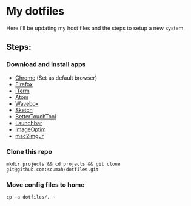 # My dotfiles

Here i'll be updating my host files and the steps to setup a new system.

## Steps:

### Download and install apps
- [Chrome](https://www.google.com/chrome/) (Set as default browser)
- [Firefox](https://www.mozilla.org/en-US/firefox/new/)
- [iTerm](https://www.iterm2.com/)
- [Atom](https://atom.io/)
- [Wavebox](https://wavebox.io/)
- [Sketch](https://www.sketchapp.com/)
- [BetterTouchTool](https://folivora.ai/)
- [Launchbar](https://www.obdev.at/products/launchbar/index.html)
- [ImageOptim](https://imageoptim.com/mac)
- [mac2imgur](https://github.com/mileswd/mac2imgur)

### Clone this repo

`mkdir projects && cd projects && git clone git@github.com:scumah/dotfiles.git`

### Move config files to home

`cp -a dotfiles/. ~`
